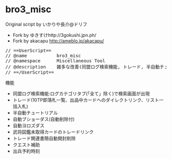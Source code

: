 bro3_misc
=========
Original script by いかりや長介@ドリフ

- Fork by ゆきすけhttp://3gokushi.jpn.ph/
- Fork by akacapu http://ameblo.jp/akacapu/

<pre>
// ==UserScript== 
// @name           bro3_misc 
// @namespace      Miscellaneous Tool 
// @description    雑多な改善(同盟ログ検索機能, トレード, 半自動チュートリアル, 自動ブショーダス(自動削除付), 自動ヨロズダス, 武将図鑑未取得カードのトレードリンク, トレード関連書簡自動開封削除, クエスト, 出兵予約時刻) by いかりや長介@ドリフ 
// ==/UserScript== 
</pre>

機能
- 同盟ログ検索機能:ログカテゴリタブ(「全て」除く)で検索画面が出現
- トレード(10TP即落札一覧、出品中カードへのダイレクトリンク、リスト一括入札)
- 半自動チュートリアル
- 自動ブショーダス(自動削除付)
- 自動ヨロズダス
- 武将図鑑未取得カードのトレードリンク
- トレード関連書簡自動開封削除
- クエスト補助
- 出兵予約時刻
